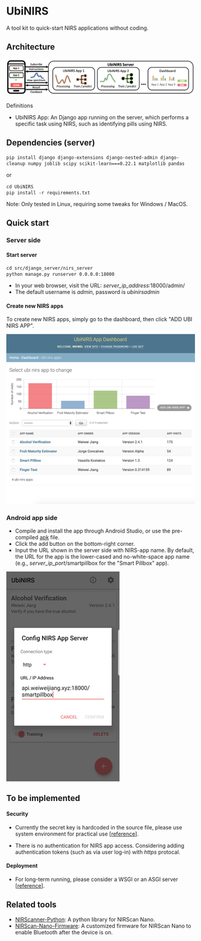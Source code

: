 # UbiNIRS
A tool kit to quick-start NIRS applications without coding. 

## Architecture 
<img src="res/system_overview.png" width="500px" />

Definitions

- UbiNIRS App: An Django app running on the server, which performs a specific task using NIRS, such as identifying pills using NIRS.

## Dependencies (server)
```shell
pip install django django-extensions django-nested-admin django-cleanup numpy joblib scipy scikit-learn===0.22.1 matplotlib pandas
```
or 
```shell
cd UbiNIRS
pip install -r requirements.txt
```
Note: Only tested in Linux, requiring some tweaks for Windows / MacOS. 

## Quick start 
### Server side
#### Start server
```shell
cd src/django_server/nirs_server
python manage.py runserver 0.0.0.0:18000
```
- In your web browser, visit the URL: _server_ip_address_:18000/admin/
- The default username is _admin_, password is _ubinirsadmin_

#### Create new NIRS apps
To create new NIRS apps, simply go to the dashboard, then click "ADD UBI NIRS APP".

<img src="res/dashboard.png" width="500px" />

### Android app side 
- Compile and install the app through Android Studio, or use the pre-compiled [apk](https://github.com/HighTemplar-wjiang/UbiNIRS/releases) file.
- Click the add button on the bottom-right corner. 
- Input the URL shown in the server side with NIRS-app name. By default, the URL for the app is the lower-cased and no-white-space app name (e.g., _server_ip_port_/smartpillbox for the "Smart Pillbox" app).

<img src="res/mobile_app.jpg" width="300px" />

## To be implemented
#### Security 
- Currently the secret key is hardcoded in the source file, please use system environment for practical use [[reference](https://docs.djangoproject.com/en/3.2/howto/deployment/checklist/#secret-key)]. 

- There is no authentication for NIRS app access. Considering adding authentication tokens (such as via user log-in) with _https_ protocal.

#### Deployment
- For long-term running, please consider a WSGI or an ASGI server [[reference](https://docs.djangoproject.com/en/3.2/howto/deployment/)].

## Related tools 
- [NIRScanner-Python](https://github.com/HighTemplar-wjiang/NIRScanner-Python): A python library for NIRScan Nano. 
- [NIRScan-Nano-Firmware](https://github.com/HighTemplar-wjiang/NIRScan-Nano-Firmware): A customized firmware for NIRScan Nano to enable Bluetooth after the device is on.

